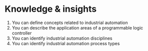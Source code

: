 # Knowledge & insights

1. You can define concepts related to industrial automation
2. You can describe the application areas of a programmable logic controller
3. You can identify industrial automation disciplines
4. You can identify industrial automation process types
